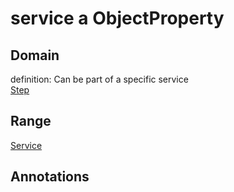 # service a ObjectProperty

## Domain

definition: Can be part of a specific service<br>
[Step](/Step)

## Range

[Service](/Service)

## Annotations


